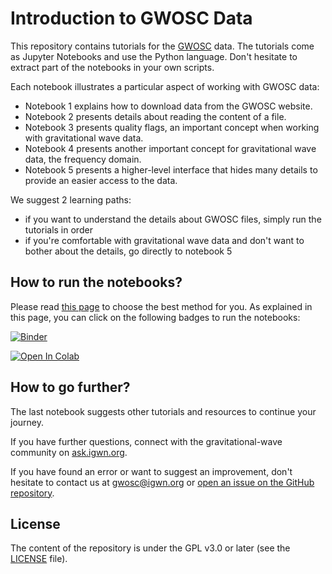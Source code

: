 # Introduction to GWOSC Data

This repository contains tutorials for the [GWOSC](https://gwosc.org) data.
The tutorials come as Jupyter Notebooks and use the Python language.
Don't hesitate to extract part of the notebooks in your own scripts.

Each notebook illustrates a particular aspect of working with GWOSC data:
  - Notebook 1 explains how to download data from the GWOSC website.
  - Notebook 2 presents details about reading the content of a file.
  - Notebook 3 presents quality flags, an important concept when working with gravitational wave data.
  - Notebook 4 presents another important concept for gravitational wave data, the frequency domain.
  - Notebook 5 presents a higher-level interface that hides many details to provide an easier access to the data.

We suggest 2 learning paths:
  - if you want to understand the details about GWOSC files, simply run the tutorials in order
  - if you're comfortable with gravitational wave data and don't want to bother about the details, go directly to notebook 5

## How to run the notebooks?

Please read [this page](https://gwosc.org/tutorial00/) to choose the best method for you.
As explained in this page, you can click on the following badges to run the notebooks:

[![Binder](https://mybinder.org/badge_logo.svg)](https://mybinder.org/v2/gh/gwosc-tutorial/introduction_gwosc_data/main)

[![Open In Colab](https://colab.research.google.com/assets/colab-badge.svg)](https://colab.research.google.com/github/gwosc-tutorial/introduction_gwosc_data/blob/main)

## How to go further?

The last notebook suggests other tutorials and resources to continue your journey.

If you have further questions, connect with the gravitational-wave community on [ask.igwn.org](https://ask.igwn.org/).

If you have found an error or want to suggest an improvement,
don't hesitate to contact us at gwosc@igwn.org or [open an issue on the GitHub repository](https://github.com/gwosc-tutorial/introduction_gwosc_data/issues).

## License

The content of the repository is under the GPL v3.0 or later (see the [LICENSE](LICENSE) file).
